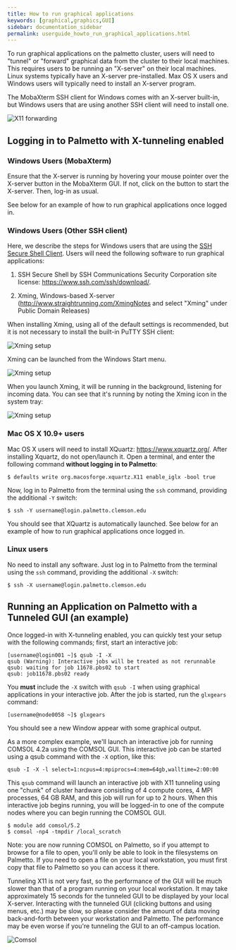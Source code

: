 ```yaml
---
title: How to run graphical applications
keywords: [graphical,graphics,GUI]
sidebar: documentation_sidebar
permalink: userguide_howto_run_graphical_applications.html
---
```


To run graphical applications on the palmetto cluster,
users will need to "tunnel" or "forward" graphical data
from the cluster to their local machines.
This requires users to be running an "X-server" on their local machines.
Linux systems typically have an X-server pre-installed.
Max OS X users and Windows users will typically need to install an X-server program.

The MobaXterm SSH client for Windows comes with an X-server built-in,
but Windows users that are using another SSH client will need to install one.

![X11 forwarding]({{site.baseurl}}/images/firewall.1.jpg)

## Logging in to Palmetto with X-tunneling enabled

### Windows Users (MobaXterm)

Ensure that the X-server is running by hovering
your mouse pointer over the X-server button in the MobaXterm GUI.
If not, click on the button to start the X-server.
Then, log-in as usual.

See below for an example of how to run graphical applications once logged in.

### Windows Users (Other SSH client)

Here, we describe the steps for Windows users that are using
the [SSH Secure Shell Client](https://www.ssh.com/ssh/).
Users will need the following software to run graphical
applications:

1.  SSH Secure Shell by SSH Communications Security Corporation
site license: <https://www.ssh.com/ssh/download/>.

2.  Xming, Windows-based X-server
(<http://www.straightrunning.com/XmingNotes>
and select "Xming" under Public Domain Releases)

When installing Xming,
using all of the default settings is recommended,
but it is not necessary 
to install the built-in PuTTY SSH client:

![Xming setup]({{site.baseurl}}/images/xming.1.jpg)

Xming can be launched from the Windows Start menu.

![Xming setup]({{site.baseurl}}/images/xming.2.jpg)

When you launch Xming,
it will be running in the background,
listening for incoming data.
You can see that it's running by noting the
Xming icon in the system tray:

![Xming setup]({{site.baseurl}}/images/xming.3.jpg)

### Mac OS X 10.9+ users

Mac OS X users will need to install
XQuartz: <https://www.xquartz.org/>.
After installing Xquartz, do not open/launch it.
Open a terminal, and enter the following command
**without logging in to Palmetto**:

~~~
$ defaults write org.macosforge.xquartz.X11 enable_iglx -bool true
~~~

Now, log in to Palmetto from the terminal using the `ssh`
command, providing the additional `-Y` switch:

~~~
$ ssh -Y username@login.palmetto.clemson.edu
~~~

You should see that XQuartz is automatically launched.
See below for an example of how to run graphical applications once logged in.

### Linux users

No need to install any software. Just log in to Palmetto
from the terminal using the `ssh` command, providing the
additional `-X` switch:

~~~
$ ssh -X username@login.palmetto.clemson.edu
~~~

## Running an Application on Palmetto with a Tunneled GUI (an example)

Once logged-in with X-tunneling enabled,
you can quickly test your setup with the following commands;
first, start an interactive job:

~~~
[username@login001 ~]$ qsub -I -X
qsub (Warning): Interactive jobs will be treated as not rerunnable
qsub: waiting for job 11678.pbs02 to start
qsub: job11678.pbs02 ready
~~~

You **must** include the `-X` switch with `qsub -I` when using graphical applications
in your interactive job. After the job is started, run the `glxgears` command:

~~~
[username@node0058 ~]$ glxgears
~~~

You should see a new Window appear with some graphical output.

As a more complex example,
we'll launch an interactive job for running COMSOL 4.2a using the
COMSOL GUI. 
This interactive job can be started using a
qsub command with the `-X` option, like this:

~~~
qsub -I -X -l select=1:ncpus=4:mpiprocs=4:mem=64gb,walltime=2:00:00
~~~

This `qsub` command will launch an interactive job
with X11 tunneling
using one "chunk" of cluster hardware consisting of
4 compute cores,
4 MPI processes,
64 GB RAM,
and this job will run for up to 2 hours.
When this interactive job begins running,
you will be logged-in to one of the compute nodes
where you can begin running the COMSOL GUI.

~~~
$ module add comsol/5.2
$ comsol -np4 -tmpdir /local_scratch
~~~

Note:  you are now running COMSOL on Palmetto,
so if you attempt to browse for a file to open, 
you'll only be able to look in the filesystems on Palmetto.
If you need to open a file on your local 
workstation, you must first copy that file to Palmetto
so you can access it there.

Tunneling X11 is not very fast,
so the performance of the GUI will be much slower than 
that of a program running on your local workstation.
It may take approximately 15 seconds 
for the tunneled GUI to be displayed by your local X-server.
Interacting with the tunneled 
GUI (clicking buttons and using menus, etc.) may be slow,
so please consider the amount of data 
moving back-and-forth between your workstation and Palmetto.
The performance may be even worse 
if you're tunneling the GUI to an off-campus location.

![Comsol]({{site.baseurl}}/images/comsol.1.jpg)

